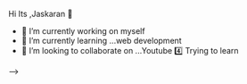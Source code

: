  Hi Its ,Jaskaran  👋

- 🔭 I’m currently working on myself
- 🌱 I’m currently learning ...web development
- 👯 I’m looking to collaborate on ...Youtube 
4️⃣   Trying to learn 
 
-->
